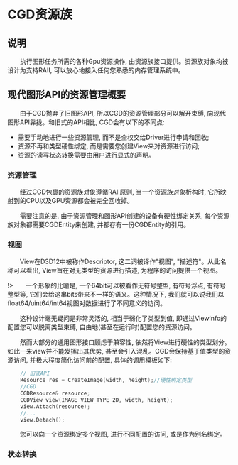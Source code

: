 <!--
 * @CopyRight: MIT License
* Copyright (c) 2020 SaeruHikari
* Permission is hereby granted, free of charge, to any person obtaining a copy
* of this software and associated documentation files (the "Software"), to deal
* in the Software without restriction, including without limitation the rights
* to use, copy, modify, merge, publish, distribute, sublicense, and/or sell
* copies of the Software, and to permit persons to whom the Software is
* furnished to do so, subject to the following conditions:
* The above copyright notice and this permission notice shall be included in all
* copies or substantial portions of the Software.
* THE SOFTWARE IS PROVIDED "AS IS", WITHOUT WARRANTY OF ANY KIND, EXPRESS OR
* IMPLIED, INCLUDING BUT NOT LIMITED TO THE WARRANTIES OF MERCHANTABILITY,
* FITNESS FOR A PARTICULAR PURPOSE AND NONINFRINGEMENT. IN NO EVENT SHALL THE
* AUTHORS OR COPYRIGHT HOLDERS BE LIABLE FOR ANY CLAIM, DAMAGES OR OTHER
* LIABILITY, WHETHER IN AN ACTION OF CONTRACT, TORT OR OTHERWISE, ARISING FROM,
* OUT OF OR IN CONNECTION WITH THE SOFTWARE OR THE USE OR OTHER DEALINGS
*  IN THESOFTWARE.
* 
* 
 * @Description: 
 * @Version: 0.1.0
 * @Autor: SaeruHikari
 * @Date: 2020-03-05 15:49:13
 * @LastEditTime: 2020-03-06 12:17:56
 -->
<h1 align="left">CGD资源族</h1>

## 说明
&emsp;&emsp;执行图形任务所需的各种Gpu资源操作, 由资源族接口提供。资源族对象均被设计为支持RAII, 可以放心地接入任何您熟悉的内存管理系统中。

## 现代图形API的资源管理概要
&emsp;&emsp;由于CGD抛弃了旧图形API, 所以CGD的资源管理部分可以解开束缚, 向现代图形API靠拢。和旧式的API相比, CGD会有以下的不同点:

- 需要手动地进行一些资源管理, 而不是全权交给Driver进行申请和回收;
- 资源不再和类型硬性绑定, 而是需要您创建View来对资源进行访问;
- 资源的读写状态转换需要由用户进行显式的声明。
  
### 资源管理
&emsp;&emsp;经过CGD包裹的资源族对象遵循RAII原则, 当一个资源族对象析构时, 它所映射到的CPU以及GPU资源都会被完全回收掉。

&emsp;&emsp;需要注意的是, 由于资源管理和图形API创建的设备有硬性绑定关系, 每个资源族对象都需要CGDEntity来创建, 并都存有一份CGDEntity的引用。

### 视图
&emsp;&emsp;View在D3D12中被称作Descriptor, 这二词被译作"视图", "描述符"。从此名称可以看出, View旨在对无类型的资源进行描述, 为程序的访问提供一个视图。

!>&emsp;&emsp;一个形象的比喻是, 一个64bit可以被看作无符号整型, 有符号浮点, 有符号整型等, 它们会给这串bits带来不一样的语义。这种情况下, 我们就可以说我们以float64/uint64/int64视图对数据进行了不同意义的访问。 

&emsp;&emsp;这种设计毫无疑问是非常灵活的, 相当于弱化了类型到值, 即通过ViewInfo的配置您可以脱离类型束缚, 自由地(甚至在运行时)配置您的资源访问。

&emsp;&emsp;然而大部分的通用图形接口顾虑于兼容性, 依然将View进行硬性的类型划分。如此一来view并不能发挥出其优势, 甚至会引入混乱。CGD会保持基于值类型的资源访问, 并极大程度简化访问前的配置, 具体的调用模板如下:
```cpp
    // 旧式API
    Resource res = CreateImage(width, height);//硬性绑定类型
    //CGD
    CGDResource& resource;
    CGDView view(IMAGE_VIEW_TYPE_2D, width, height);
    view.Attach(resource);
    //...
    view.Detach();
```
&emsp;&emsp;您可以向一个资源绑定多个视图, 进行不同配置的访问, 或是作为别名绑定。

### 状态转换
&emsp;&emsp;